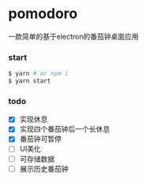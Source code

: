 # pomodoro
一款简单的基于electron的番茄钟桌面应用

### start

```bash
$ yarn # or npm i
$ yarn start
```
### todo

- [x] 实现休息
- [x] 实现四个番茄钟后一个长休息
- [x] 番茄钟可暂停
- [ ] UI美化
- [ ] 可存储数据
- [ ] 展示历史番茄钟
